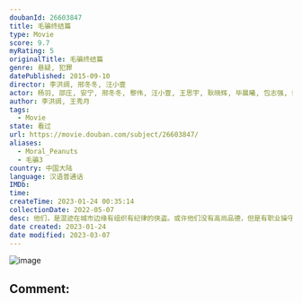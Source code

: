 ```yaml
---
doubanId: 26603847
title: 毛骗终结篇
type: Movie
score: 9.7
myRating: 5
originalTitle: 毛骗终结篇
genre: 悬疑, 犯罪
datePublished: 2015-09-10
director: 李洪绸, 邢冬冬, 汪小壹
actor: 杨羽, 邵庄, 安宁, 邢冬冬, 黎伟, 汪小壹, 王思宇, 耿晓辉, 毕晨曦, 包志强, 姚梦, 赵宁, 王秀月, 王辰昊, 蔡明, 刘有凯, 刘建民, 大牛, 李洪亮
author: 李洪绸, 王秀月
tags:
  - Movie
state: 看过
url: https://movie.douban.com/subject/26603847/
aliases:
  - Moral_Peanuts
  - 毛骗3
country: 中国大陆
language: 汉语普通话
IMDb: 
time: 
createTime: 2023-01-24 00:35:14
collectionDate: 2022-05-07
desc: 他们，是混迹在城市边缘有组织有纪律的侠盗。或许他们没有高尚品德，但是有职业操守。他们，是高智商的艺术家，精密算计着每一步的计划，锁定目标、制定计划、精心布局、诱敌深入，最后把贪婪好色和为富不仁者收入网...
date created: 2023-01-24
date modified: 2023-03-07
---
```


![image](p2480805230.jpg)

Comment:
---
